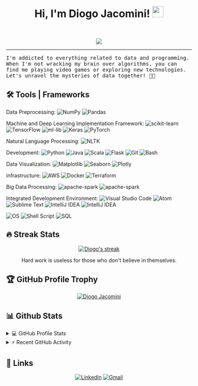 <h1 align="center">
Hi, I'm Diogo Jacomini!
  <img src="https://media.giphy.com/media/hvRJCLFzcasrR4ia7z/giphy.gif" width="30"></h1>
 <!--<img src="https://gpvc.arturio.dev/diogojacomini" alt="Profile views" align='right'/> <a href="https://github.com/diogojacomini/diogojacomini/"> </a> -->
<br/>

<!-- Typing SVG by DenverCoder1 - https://github.com/DenverCoder1/readme-typing-svg -->
<p align="center">
  <a href="https://github.com/DenverCoder1/readme-typing-svg"><img src="https://readme-typing-svg.herokuapp.com?color=%2336BCF7&center=true&lines=Data+Scientist;Data+Engineering;Always+learning+new+things"></a>
</p>
<hr/>
<samp>
I'm addicted to everything related to data and programming. When I'm not wracking my brain over algorithms, you can find me playing video games or exploring new technologies. Let's unravel the mysteries of data together! 👩‍💻
<br/>
</samp>


## 🛠️ Tools | Frameworks

Data Preprocessing: <a><img alt="NumPy" src="https://img.shields.io/badge/Numpy%20-%23013243.svg?logo=numpy&logoColor=white"></a> <a><img alt="Pandas" src="https://img.shields.io/badge/Pandas%20-%23150458.svg?logo=pandas&logoColor=white"></a>

Machine and Deep Learning Implementation Framework: <a><img alt="scikit-learn" src="https://img.shields.io/badge/scikit learn%20-%23150458.svg?logo=scikit-learn&logoColor=white"></a> <a><img alt="TensorFlow" src="https://img.shields.io/badge/TensorFlow%20-%23FF6F00.svg?logo=TensorFlow&logoColor=white"></a> <a><img alt="ml-lib" src="https://img.shields.io/badge/MLlib-21759B?logo=MLlibb&logoColor=white"></a> <a><img alt="Keras" src="https://img.shields.io/badge/Keras%20-%23D00000.svg?logo=Keras&logoColor=white"></a> <a><img alt="PyTorch" src="https://img.shields.io/badge/PyTorch%20-%2314354C.svg?logo=Pytorch"></a>

Natural Language Processing: <a><img alt="NLTK" src="https://img.shields.io/badge/-NLTK-white"></a>

Development: <a><img alt="Python" src="https://img.shields.io/badge/Python%20-%2314354C.svg?logo=python"></a> <a><img alt="Java" src="https://img.shields.io/badge/Java-%23007396.svg?logo=java&logoColor=white"></a> <a><img alt="Scala" src="https://img.shields.io/badge/Scala-%23007396.svg?logo=scala&logoColor=white"></a> <a><img alt="Flask" src="https://img.shields.io/badge/Flask%20-%2314354C.svg?logo=flask"></a> <a><img alt="Git" src="https://img.shields.io/badge/Git%20-%23F05033.svg?logo=git&logoColor=white"></a> <a><img alt="Bash" src="https://img.shields.io/badge/Bash%20-%2314354C.svg?logo=gnu-bash"></a>


Data Visualization: <a><img alt="Matplotlib" src="https://img.shields.io/badge/Matplotlib-%23007396.svg?logo=Matplotlib"></a> <a><img alt="Seaborn" src="https://img.shields.io/badge/Seaborn-%23007396.svg?logo=Seaborn"></a> <a><img alt="Plotly" src="https://img.shields.io/badge/Plotly-%23007396.svg?logo=Plotly"></a>

infrastructure: <a><img alt="AWS" src="https://img.shields.io/badge/AWS%20-%23430098.svg?logo=amazon-aws&logoColor=white"></a> <a><img alt="Docker" src="https://img.shields.io/badge/Docker%20-%23430098.svg?logo=docker"></a> <a><img alt="Terraform" src="https://img.shields.io/badge/Terraform%20-%23430098.svg?logo=terraform"></a>



Big Data Processing: <a><img alt="apache-spark" src="https://img.shields.io/badge/Spark%20-%23150458.svg?logo=apache-spark"></a> <a><img alt="apache-spark" src="https://img.shields.io/badge/MapReduce%20-%23150458.svg?logo=MapReduce"></a> 

Integrated Development Environment: <a><img alt="Visual Studio Code" src="https://img.shields.io/badge/Visual%20Studio%20Code-0078d7.svg?logo=visual-studio-code&logoColor=white"></a> <a><img alt="Atom" src="https://img.shields.io/badge/Atom-3DDC84?logo=atom&logoColor=white"></a> <a><img alt="Sublime Text" src="https://img.shields.io/badge/-Sublime%20Text-302E31?logo=sublime-text&logoColor=white"></a> <a><img alt="IntelliJ IDEA" src="https://img.shields.io/badge/IntelliJ-%23F37626.svg?logo=IntelliJ IDEA&logoColor=white"></a> <a><img alt="IntelliJ IDEA" src="https://img.shields.io/badge/PyCharm%20-%23150458.svg?logo=PyCharm"></a>


<a><img alt="OS" src="https://img.shields.io/badge/OS-Linux-informational?style=flat&logo=linux&logoColor=white&color=6aa6f8"></a> <a><img alt="Shell Script" src="https://img.shields.io/badge/-Shell Script-141E24?logo=gnu-bash&logoColor=white"></a> <a><img alt="SQL" src="https://img.shields.io/badge/SQL%20-%23025E8C.svg?logo=amazon-dynamodb&logoColor=white"></a> 

## 🔥 Streak Stats

<!-- GitHub Readme Streak Stats - https://github.com/DenverCoder1/github-readme-streak-stats -->
<p align="center">
  <a href="https://github.com/DenverCoder1/github-readme-streak-stats">
    <img title="🔥 Get streak stats for your profile at git.io/streak-stats" alt="Diogo's streak" src="https://github-readme-streak-stats.herokuapp.com/?user=diogojacomini&theme=monokai-metallian&hide_border=true"/>
  </a>
  <p align="center"> Hard work is useless for those who don't believe in themselves. </p>
</p>

## 🏆 GitHub Profile Trophy

<!-- GitHub Readme Streak Stats - https://github.com/DenverCoder1/github-readme-streak-stats -->
<p align="center">
  <a href="https://github.com/ryo-ma/github-profile-trophy">
    <img title="🔥 Get streak stats for your profile at git.io/streak-stats" alt="Diogo Jacomini" src="https://github-profile-trophy.vercel.app/?username=diogojacomini&theme=monokai"/>
  </a>
  <p/>


## 📊 Github Stats

<!-- https://github.com/anuraghazra/github-readme-stats -->
<details> 
  <summary>💻 GitHub Profile Stats</summary>
  <br/>
    <a href="https://github.com/anuraghazra/github-readme-stats"><img alt="Diogo's Github Stats" src="https://github-readme-stats.vercel.app/api?username=diogojacomini&show_icons=true&count_private=true&theme=react&hide_border=true&bg_color=1F222E&title_color=F85D7F&icon_color=F8D866" height="192px"/></a>
  <!-- <a href="https://github.com/anuraghazra/github-readme-stats"><img alt="Diogo's Top Languages" src="https://github-readme-stats.vercel.app/api/top-langs/?username=diogojacomini&langs_count=8&layout=compact&theme=react&hide_border=true&bg_color=1F222E&title_color=F85D7F&icon_color=F8D866" height="192px"/></a>
  <br/>
  <b>Note:</b> Top languages is only a metric of the languages my public code consists of and doesn't reflect experience or skill level. -->
</details>

<!-- https://github.com/ashutosh00710/github-readme-activity-graph -->
<details>
  <summary>⚡ Recent GitHub Activity</summary>
  <br/>
   <a href="https://github.com/ashutosh00710/github-readme-activity-graph"><img alt="Diogo's Activity Graph" src="https://github-readme-activity-graph.cyclic.app/graph?username=diogojacomini&custom_title=diogojacomini's%20Contribution%20Graph&bg_color=1F222E&color=F8D866&line=F85D7F&point=FFFFFF&hide_border=true" /></a>
  <br/>
</details>

<!-- https://github.com/sisodiya2421 -->
## 🔗 Links
<p align="center">
	<a href="https://www.linkedin.com/in/diogojacomini/" target="_blank"><img src="https://img.shields.io/badge/linkedin-0A66C2?style=for-the-badge&logo=linkedin&logoColor=white" alt="LinkedIn"/></a>
	<a href="mailto:diogo.jacomini2@gmail.com" target="_blank"><img src="https://img.shields.io/badge/gmail-0A66C2?style=for-the-badge&logo=gmail&logoColor=white" alt="Gmail"/></a>
</p>


<!-- ## ☕ Support
<p align="center"><a href="https://www.buymeacoffee.com/diogojacomini" target="_blank"> <img align="center" src="https://cdn.buymeacoffee.com/buttons/v2/default-yellow.png" height="30" width="130" alt="diogojacomini" /></a></p><br><br> -->
